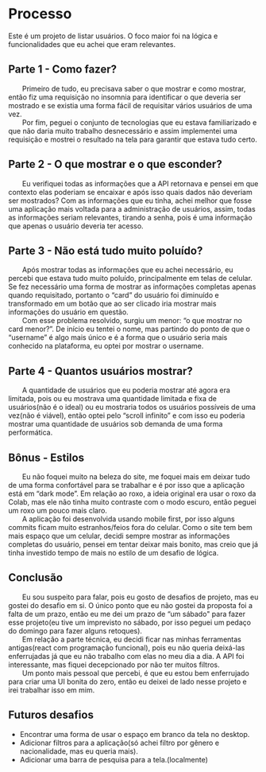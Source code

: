 <h1>Processo</h1>
Este é um projeto de listar usuários. O foco maior foi na lógica e funcionalidades que eu achei que eram relevantes.

<br/>
<h2>Parte 1 - Como fazer?</h2>
	&emsp;&emsp;Primeiro de tudo, eu precisava saber o que mostrar e como mostrar, então fiz uma requisição no insomnia para identificar o que deveria ser mostrado e se existia uma forma fácil de requisitar vários usuários de uma vez.<br/>
	&emsp;&emsp;Por fim, peguei o conjunto de tecnologias que eu estava familiarizado e que não daria muito trabalho desnecessário e assim implementei uma requisição e mostrei o resultado na tela para garantir que estava tudo certo.

<br/>
<h2>Parte 2 - O que mostrar e o que esconder?</h2>
	&emsp;&emsp;Eu verifiquei todas as informações que a API retornava e pensei em que contexto elas poderiam se encaixar e após isso quais dados não deveriam ser mostrados? Com as informações que eu tinha, achei melhor que fosse uma aplicação mais voltada para a administração de usuários, assim, todas as informações seriam relevantes, tirando a senha, pois é uma informação que apenas o usuário deveria ter acesso.

<br/>
<h2>Parte 3 - Não está tudo muito poluído?</h2>
	&emsp;&emsp;Após mostrar todas as informações que eu achei necessário, eu percebi que estava tudo muito poluído, principalmente em telas de celular. Se fez necessário uma forma de mostrar as informações completas apenas quando requisitado, portanto o “card” do usuário foi diminuído e transformado em um botão que ao ser clicado iria mostrar mais informações do usuário em questão.<br/>
	&emsp;&emsp;Com esse problema resolvido, surgiu um menor: “o que mostrar no card menor?”. De início eu tentei o nome, mas partindo do ponto de que o “username” é algo mais único e é a forma que o usuário seria mais conhecido na plataforma, eu optei por mostrar o username.

<br/>
<h2>Parte 4 - Quantos usuários mostrar?</h2>
	&emsp;&emsp;A quantidade de usuários que eu poderia mostrar até agora era limitada, pois ou eu mostrava uma quantidade limitada e fixa de usuários(não é o ideal) ou eu mostraria todos os usuários possíveis de uma vez(não é viável), então optei pelo “scroll infinito” e com isso eu poderia mostrar uma quantidade de usuários sob demanda de uma forma performática.

<br/>
<h2>Bônus - Estilos</h2>
	&emsp;&emsp;Eu não foquei muito na beleza do site, me foquei mais em deixar tudo de uma forma confortável para se trabalhar e é por isso que a aplicação está em “dark mode”. Em relação ao roxo, a ideia original era usar o roxo da Colab, mas ele não tinha muito contraste com o modo escuro, então peguei um roxo um pouco mais claro.<br/>
	&emsp;&emsp;A aplicação foi desenvolvida usando mobile first, por isso alguns commits ficam muito estranhos/feios fora do celular. Como o site tem bem mais espaço que um celular, decidi sempre mostrar as informações completas do usuário, pensei em tentar deixar mais bonito, mas creio que já tinha investido tempo de mais no estilo de um desafio de lógica.

<br/>
<h2>Conclusão</h2>
	&emsp;&emsp;Eu sou suspeito para falar, pois eu gosto de desafios de projeto, mas eu gostei do desafio em si. O único ponto que eu não gostei da proposta foi a falta de um prazo, então eu me dei um prazo de “um sábado" para fazer esse projeto(eu tive um imprevisto no sábado, por isso peguei um pedaço do domingo para fazer alguns retoques).<br/>
	&emsp;&emsp;Em relação a parte técnica, eu decidi ficar nas minhas ferramentas antigas(react com programação funcional), pois eu não queria deixá-las enferrujadas já que eu não trabalho com elas no meu dia a dia. A API foi interessante, mas fiquei decepcionado por não ter muitos filtros.<br/>
	&emsp;&emsp;Um ponto mais pessoal que percebi, é que eu estou bem enferrujado para criar uma UI bonita do zero, então eu deixei de lado nesse projeto e irei trabalhar isso em mim.


<br/>
<h2>Futuros desafios</h2>
<ul>
<li>Encontrar uma forma de usar o espaço em branco da tela no desktop.</li>
<li>Adicionar filtros para a aplicação(só achei filtro por gênero e nacionalidade, mas eu queria mais).</li>
<li>Adicionar uma barra de pesquisa para a tela.(localmente)</li>
</ul>
